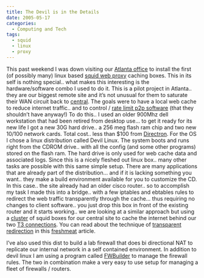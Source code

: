 ```yaml
---
title: The Devil is in the Details
date: 2005-05-17
categories:
  - Computing and Tech
tags:
  - squid
  - linux
  - proxy
---
```


This past weekend I was down visiting our [Atlanta office][1] to install the first (of possibly many) linux based [squid web proxy][2] caching boxes. This in its self is nothing special.. what makes this interesting is the hardware/software combo I used to do it. This is a pilot project in Atlanta.. they are our biggest remote site and it’s not unusual for them to saturate their WAN circuit back to [central][3]. The goals were to have a local web cache to reduce internet traffic.. and to control / [rate limit p2p software][4] (that they shouldn’t have anyway!) To do this.. I used an older 900Mhz dell workstation that had been retired from desktop use… to get it ready for its new life I got a new 30G hard drive.. a 256 meg flash ram chip and two new 10/100 network cards. Total cost.. less than $100 from [Directron][5]. For the OS I chose a linux distribution called Devil Linux. The system boots and runs right from the CDROM drive.. with all the config (and some other programs) stored on the flash ram. The hard drive is only used for web cache data and associated logs. Since this is a nicely fleshed out linux box.. many other tasks are possible with this same simple setup. There are many applications that are already part of the distribution… and if it is lacking something you want.. they make a build environment available for you to customize the CD. In this case.. the site already had an older cisco router.. so to accomplish my task I made this into a bridge.. with a few iptables and ebtables rules to redirect the web traffic transparently through the cache… thus requiring no changes to client software.. you just drop this box in front of the existing router and it starts working.. we are looking at a similar approach but using a [cluster][6] of squid boxes for our central site to cache the internet behind our two [T3 connections][7]. You can read about the technique of [transparent redirection][8] in this [freshmeat][9] article.

 [1]: http://atlanta.bizjournals.com/atlanta/
 [2]: http://www.squid-cache.org/
 [3]: http://www.acbj.com/
 [4]: http://support.imagestream.com/Limiting_P2P_Traffic.html
 [5]: http://www.directron.com/
 [6]: http://www.linuxvirtualserver.org/
 [7]: http://support.summersault.com/bandwidth_chart.html
 [8]: http://freshmeat.net/articles/view/1433/
 [9]: http://freshmeat.net/

I’ve also used this dist to build a lab firewall that does bi directional NAT to replicate our internal network in a self contained environment. In addition to devil linux I am using a program called [FWBuilder][10] to manage the firewall rules. The two in combination make a very easy to use setup for managing a fleet of firewalls / routers.

 [10]: http://www.fwbuilder.org/
